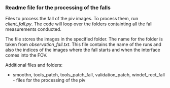 ### Readme file for the processing of the falls
Files to process the fall of the piv images. To process them, run *client_fall.py*.
The code will loop over the folders containting all the fall measurements conducted.

The file stores the images in the specified folder. The name for the folder is taken from *observation_fall.txt*.
This file contains the name of the runs and also the indices of the images where the fall starts and when the interface comes
into the FOV. 

Additional files and folders:
* smoothn, tools_patch, tools_patch_fall, validation_patch, windef_rect_fall - files for the processing of the piv